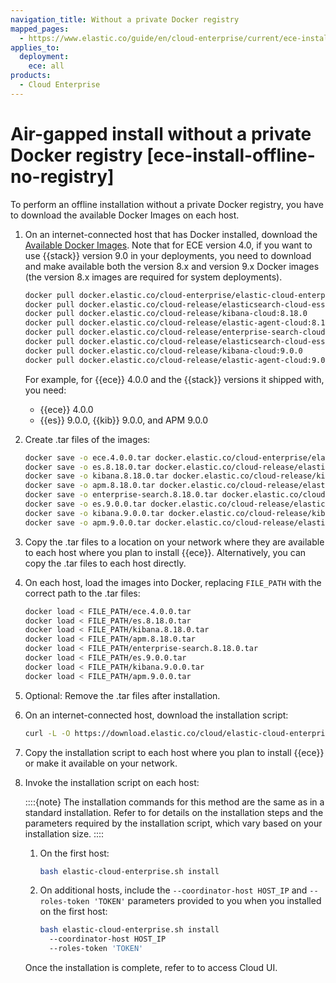 ```yaml
---
navigation_title: Without a private Docker registry
mapped_pages:
  - https://www.elastic.co/guide/en/cloud-enterprise/current/ece-install-offline-no-registry.html
applies_to:
  deployment:
    ece: all
products:
  - Cloud Enterprise
---
```


# Air-gapped install without a private Docker registry [ece-install-offline-no-registry]

To perform an offline installation without a private Docker registry, you have to download the available Docker Images on each host.

1. On an internet-connected host that has Docker installed, download the [Available Docker Images](ece-install-offline-images.md). Note that for ECE version 4.0, if you want to use {{stack}} version 9.0 in your deployments, you need to download and make available both the version 8.x and version 9.x Docker images (the version 8.x images are required for system deployments).

    ```sh
    docker pull docker.elastic.co/cloud-enterprise/elastic-cloud-enterprise:4.0.0
    docker pull docker.elastic.co/cloud-release/elasticsearch-cloud-ess:8.18.0
    docker pull docker.elastic.co/cloud-release/kibana-cloud:8.18.0
    docker pull docker.elastic.co/cloud-release/elastic-agent-cloud:8.18.0
    docker pull docker.elastic.co/cloud-release/enterprise-search-cloud:8.18.0
    docker pull docker.elastic.co/cloud-release/elasticsearch-cloud-ess:9.0.0
    docker pull docker.elastic.co/cloud-release/kibana-cloud:9.0.0
    docker pull docker.elastic.co/cloud-release/elastic-agent-cloud:9.0.0
    ```

    For example, for {{ece}} 4.0.0 and the {{stack}} versions it shipped with, you need:

    * {{ece}} 4.0.0
    * {{es}} 9.0.0, {{kib}} 9.0.0, and APM 9.0.0

2. Create .tar files of the images:

    ```sh
    docker save -o ece.4.0.0.tar docker.elastic.co/cloud-enterprise/elastic-cloud-enterprise:4.0.0
    docker save -o es.8.18.0.tar docker.elastic.co/cloud-release/elasticsearch-cloud-ess:8.18.0
    docker save -o kibana.8.18.0.tar docker.elastic.co/cloud-release/kibana-cloud:8.18.0
    docker save -o apm.8.18.0.tar docker.elastic.co/cloud-release/elastic-agent-cloud:8.18.0
    docker save -o enterprise-search.8.18.0.tar docker.elastic.co/cloud-release/enterprise-search-cloud:8.18.0
    docker save -o es.9.0.0.tar docker.elastic.co/cloud-release/elasticsearch-cloud-ess:9.0.0
    docker save -o kibana.9.0.0.tar docker.elastic.co/cloud-release/kibana-cloud:9.0.0
    docker save -o apm.9.0.0.tar docker.elastic.co/cloud-release/elastic-agent-cloud:9.0.0
    ```

3. Copy the .tar files to a location on your network where they are available to each host where you plan to install {{ece}}. Alternatively, you can copy the .tar files to each host directly.
4. On each host, load the images into Docker, replacing `FILE_PATH` with the correct path to the .tar files:

    ```sh
    docker load < FILE_PATH/ece.4.0.0.tar
    docker load < FILE_PATH/es.8.18.0.tar
    docker load < FILE_PATH/kibana.8.18.0.tar
    docker load < FILE_PATH/apm.8.18.0.tar
    docker load < FILE_PATH/enterprise-search.8.18.0.tar
    docker load < FILE_PATH/es.9.0.0.tar
    docker load < FILE_PATH/kibana.9.0.0.tar
    docker load < FILE_PATH/apm.9.0.0.tar
    ```

5. Optional: Remove the .tar files after installation.
6. On an internet-connected host, download the installation script:

    ```sh
    curl -L -O https://download.elastic.co/cloud/elastic-cloud-enterprise.sh
    ```

7. Copy the installation script to each host where you plan to install {{ece}} or make it available on your network.
8. Invoke the installation script on each host:

   ::::{note}
   The installation commands for this method are the same as in a standard installation. Refer to [](./install-ece-procedures.md) for details on the installation steps and the parameters required by the installation script, which vary based on your installation size.
   ::::

    1. On the first host:

        ```sh
        bash elastic-cloud-enterprise.sh install
        ```

    2. On additional hosts, include the `--coordinator-host HOST_IP` and `--roles-token 'TOKEN'` parameters provided to you when you installed on the first host:

        ```sh
        bash elastic-cloud-enterprise.sh install
          --coordinator-host HOST_IP
          --roles-token 'TOKEN'
        ```

   Once the installation is complete, refer to [](./log-into-cloud-ui.md) to access Cloud UI.
